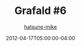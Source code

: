---
title: "Grafald #6"
type: "image"
date: 2012-04-17T05:00:00-04:00
draft: false
categories:
- blog
- projects
- grafald
image_path: "../img/2012/6.png"
alt_text: ""
is_subpage: true
author: "[hatsune-mike](https://cohost.org/hatsune-mike)"
---